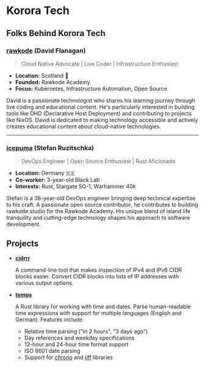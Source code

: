 # Korora Tech

## Folks Behind Korora Tech

### [rawkode](https://github.com/rawkode) (David Flanagan)
> Cloud Native Advocate | Live Coder | Infrastructure Enthusiast

- **Location:** Scotland 🏴󠁧󠁢󠁳󠁣󠁴󠁿  
- **Founded:** Rawkode Academy  
- **Focus:** Kubernetes, Infrastructure Automation, Open Source  

David is a passionate technologist who shares his learning journey through live coding and educational content. He's particularly interested in building tools like DHD (Declarative Host Deployment) and contributing to projects like NixOS. David is dedicated to making technology accessible and actively creates educational content about cloud-native technologies.

---

### [icepuma](https://github.com/icepuma) (Stefan Ruzitschka)
> DevOps Engineer | Open Source Enthusiast | Rust Aficionado

- **Location:** Germany 🇩🇪  
- **Co-worker:** 3-year-old Black Lab  
- **Interests:** Rust, Stargate SG-1, Warhammer 40k  

Stefan is a 38-year-old DevOps engineer bringing deep technical expertise to his craft. A passionate open source contributor, he contributes to building rawkode.studio for the Rawkode Academy. His unique blend of island life tranquility and cutting-edge technology shapes his approach to software development.

## Projects

- **[cidrrr](https://github.com/korora-tech/cidrrr)**
  
  A command-line tool that makes inspection of IPv4 and IPv6 CIDR blocks easier. Convert CIDR blocks into lists of IP addresses with various output options.

- **[temps](https://github.com/korora-tech/temps)**
  
  A Rust library for working with time and dates. Parse human-readable time expressions with support for multiple languages (English and German). Features include:
  - Relative time parsing ("in 2 hours", "3 days ago")
  - Day references and weekday specifications
  - 12-hour and 24-hour time format support
  - ISO 8601 date parsing
  - Support for [chrono](https://crates.io/crates/chrono) and [jiff](https://crates.io/crates/jiff) libraries
